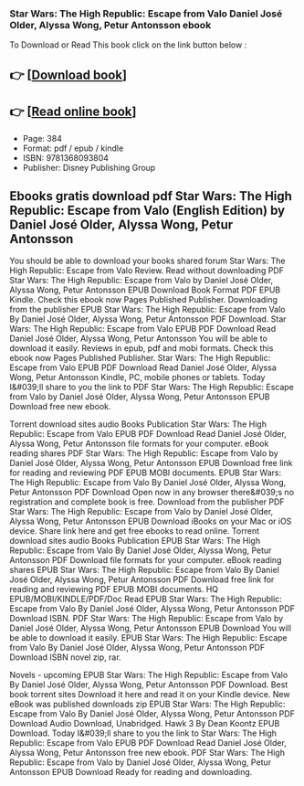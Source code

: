 ### Star Wars: The High Republic: Escape from Valo Daniel José Older, Alyssa Wong, Petur Antonsson ebook

To Download or Read This book click on the link button below :

## 👉  [**[Download book](http://ebooksharez.info/download.php?group=book&from=github.com&id=697738&lnk=1063 "Download book")**]

## 👉  [**[Read online book](http://ebooksharez.info/download.php?group=book&from=github.com&id=697738&lnk=1063 "Read online book")**]


* Page: 384
* Format: pdf / epub / kindle
* ISBN: 9781368093804
* Publisher: Disney Publishing Group



## Ebooks gratis download pdf Star Wars: The High Republic: Escape from Valo  (English Edition) by Daniel José Older, Alyssa Wong, Petur Antonsson


You should be able to download your books shared forum Star Wars: The High Republic: Escape from Valo Review. Read without downloading PDF Star Wars: The High Republic: Escape from Valo by Daniel José Older, Alyssa Wong, Petur Antonsson EPUB Download Book Format PDF EPUB Kindle. Check this ebook now Pages Published Publisher. Downloading from the publisher EPUB Star Wars: The High Republic: Escape from Valo By Daniel José Older, Alyssa Wong, Petur Antonsson PDF Download. Star Wars: The High Republic: Escape from Valo EPUB PDF Download Read Daniel José Older, Alyssa Wong, Petur Antonsson You will be able to download it easily. Reviews in epub, pdf and mobi formats. Check this ebook now Pages Published Publisher. Star Wars: The High Republic: Escape from Valo EPUB PDF Download Read Daniel José Older, Alyssa Wong, Petur Antonsson Kindle, PC, mobile phones or tablets. Today I&amp;#039;ll share to you the link to PDF Star Wars: The High Republic: Escape from Valo by Daniel José Older, Alyssa Wong, Petur Antonsson EPUB Download free new ebook.

Torrent download sites audio Books Publication Star Wars: The High Republic: Escape from Valo EPUB PDF Download Read Daniel José Older, Alyssa Wong, Petur Antonsson file formats for your computer. eBook reading shares PDF Star Wars: The High Republic: Escape from Valo by Daniel José Older, Alyssa Wong, Petur Antonsson EPUB Download free link for reading and reviewing PDF EPUB MOBI documents. EPUB Star Wars: The High Republic: Escape from Valo By Daniel José Older, Alyssa Wong, Petur Antonsson PDF Download Open now in any browser there&amp;#039;s no registration and complete book is free. Download from the publisher PDF Star Wars: The High Republic: Escape from Valo by Daniel José Older, Alyssa Wong, Petur Antonsson EPUB Download iBooks on your Mac or iOS device. Share link here and get free ebooks to read online. Torrent download sites audio Books Publication EPUB Star Wars: The High Republic: Escape from Valo By Daniel José Older, Alyssa Wong, Petur Antonsson PDF Download file formats for your computer. eBook reading shares EPUB Star Wars: The High Republic: Escape from Valo By Daniel José Older, Alyssa Wong, Petur Antonsson PDF Download free link for reading and reviewing PDF EPUB MOBI documents. HQ EPUB/MOBI/KINDLE/PDF/Doc Read EPUB Star Wars: The High Republic: Escape from Valo By Daniel José Older, Alyssa Wong, Petur Antonsson PDF Download ISBN. PDF Star Wars: The High Republic: Escape from Valo by Daniel José Older, Alyssa Wong, Petur Antonsson EPUB Download You will be able to download it easily. EPUB Star Wars: The High Republic: Escape from Valo By Daniel José Older, Alyssa Wong, Petur Antonsson PDF Download ISBN novel zip, rar.

Novels - upcoming EPUB Star Wars: The High Republic: Escape from Valo By Daniel José Older, Alyssa Wong, Petur Antonsson PDF Download. Best book torrent sites Download it here and read it on your Kindle device. New eBook was published downloads zip EPUB Star Wars: The High Republic: Escape from Valo By Daniel José Older, Alyssa Wong, Petur Antonsson PDF Download Audio Download, Unabridged. Hawk 3 By Dean Koontz EPUB Download. Today I&amp;#039;ll share to you the link to Star Wars: The High Republic: Escape from Valo EPUB PDF Download Read Daniel José Older, Alyssa Wong, Petur Antonsson free new ebook. PDF Star Wars: The High Republic: Escape from Valo by Daniel José Older, Alyssa Wong, Petur Antonsson EPUB Download Ready for reading and downloading.





